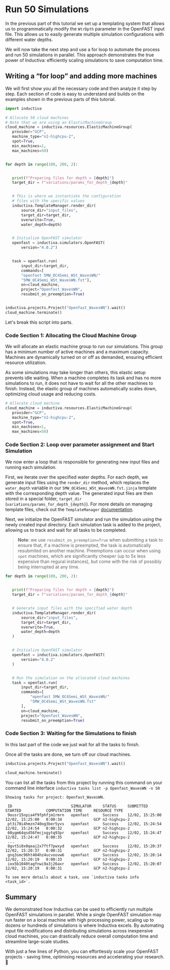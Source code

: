 # Run 50 Simulations
In the previous part of this tutorial we set up a templating system that allows us to programmatically modify the `WtrDpth` parameter in the OpenFAST input file. 
This allows us to easily generate multiple simulation configurations with different water depths.

We will now take the next step and use a for loop to automate the process and run 50 simulations in parallel. This approach demonstrates the true power 
of Inductiva: efficiently scaling simulations to save computation time.

## Writing a “for loop” and adding more machines
We will first show you all the necessary code and then analyze it step by step. Each section of code is easy to understand and builds on the examples shown 
in the previous parts of this tutorial.

```python
import inductiva

# Allocate 50 cloud machines
# Note that we are using an ElasticMachineGroup
cloud_machine = inductiva.resources.ElasticMachineGroup(
   provider="GCP",
   machine_type="n2-highcpu-2",
   spot=True,
   min_machines=1,
   max_machines=50)


for depth in range(100, 200, 2):


   print(f"Preparing files for depth = {depth}")
   target_dir = f"variations/params_for_depth_{depth}"


   # This is where we instantiate the configuration
   # files with the specific values
   inductiva.TemplateManager.render_dir(
       source_dir="input_files",
       target_dir=target_dir,
       overwrite=True,
       water_depth=depth)


   # Initialize OpenFAST simulator
   openfast = inductiva.simulators.OpenFAST(
       version="4.0.2")


   task = openfast.run(
       input_dir=target_dir,
       commands=[
       "openfast 5MW_OC4Semi_WSt_WavesWN/"
       "5MW_OC4Semi_WSt_WavesWN.fst"],
       on=cloud_machine,
       project="Openfast_WavesWN",
       resubmit_on_preemption=True)


inductiva.projects.Project("Openfast_WavesWN").wait()
cloud_machine.terminate()
```

Let's break this script into parts.

### Code Section 1: Allocating the Cloud Machine Group
We will allocate an elastic machine group to run our simulations. This group has a minimum number of active machines and a maximum capacity. 
Machines are dynamically turned on or off as demanded, ensuring efficient resource utilization.

As some simulations may take longer than others, this elastic setup prevents idle waiting. When a machine completes its task and has no more simulations to run, 
it does not have to wait for all the other machines to finish. Instead, the elastic group of machines automatically scales down, optimizing cloud usage and 
reducing costs.

```python
# Allocate cloud machine
cloud_machine = inductiva.resources.ElasticMachineGroup(
   provider="GCP",
   machine_type="n2-highcpu-2",
   spot=True,
   min_machines=1,
   max_machines=50)
```

### Code Section 2: Loop over parameter assignment and Start Simulation
We now enter a loop that is responsible for generating new input files and running each simulation.

First, we iterate over the specified water depths. For each depth, we generate input files using the `render_dir` method, which replaces the `water_depth` 
variable in our `5MW_OC4Semi_WSt_WavesWN.fst.jinja` template with the corresponding depth value. The generated input files are then stored 
in a special folder, `target_dir` (`variations/params_for_depth_{depth}`). For more details on managing template files, check out the `TemplateManager` [documentation](https://inductiva.ai/guides/scale-up/parallel-simulations/templating).

Next, we initialize the OpenFAST simulator and run the simulation using the newly created input directory. Each simulation task is added to the project, 
allowing us to track and wait for all tasks to be completed.

> **Note**: we use `resubmit_on_preemption=True` when submitting a task to ensure that, if a machine is preempted, the task is automatically resubmited on another machine. Preemptions can occur when using `spot` machines, which are significantly cheaper (up to 5x less expensive than regural instances), but come with the risk of possibly being interrupted at any time.

```python
for depth in range(100, 200, 2):


   print(f"Preparing files for depth = {depth}")
   target_dir = f"variations/params_for_depth_{depth}"


   # Generate input files with the specified water depth
   inductiva.TemplateManager.render_dir(
       source_dir="input_files",
       target_dir=target_dir,
       overwrite=True,
       water_depth=depth
   )


   # Initialize OpenFAST simulator
   openfast = inductiva.simulators.OpenFAST(
       version="4.0.2"
   )


   # Run the simulation on the allocated cloud machines
   task = openfast.run(
       input_dir=target_dir,
       commands=[
           "openfast 5MW_OC4Semi_WSt_WavesWN/"
           "5MW_OC4Semi_WSt_WavesWN.fst"
       ],
       on=cloud_machine,
       project="Openfast_WavesWN",
       resubmit_on_preemption=True)
```

### Code Section 3: Waiting for the Simulations to finish
In this last part of the code we just wait for all the tasks to finish.

Once all the tasks are done, we turn off our cloud machines.

```python
inductiva.projects.Project("Openfast_WavesWN").wait()

cloud_machine.terminate()
```

You can list all the tasks from this project by running this command on
your command line interface `inductiva tasks list -p Openfast_WavesWN -n 50`

```
Showing tasks for project: Openfast_WavesWN.

 ID                          SIMULATOR     STATUS     SUBMITTED         STARTED           COMPUTATION TIME     RESOURCE TYPE
 9ousr15npia4f9fphfjm1rmrn   openfast      Success    12/02, 15:25:00   12/02, 15:25:00   0:00:34              GCP n2-highcpu-2
 pt3i70i4hmzn740og3ber5yvs   openfast      Success    12/02, 15:24:54   12/02, 15:24:54   0:00:32              GCP n2-highcpu-2
 60ygm64qsd56fmcjxgytq93pr   openfast      Success    12/02, 15:24:47   12/02, 15:24:47   0:00:35              GCP n2-highcpu-2
 ...
 8gvt5i0x0qeaj2x7ftf7pwxyd   openfast      Success    12/02, 15:20:37   12/02, 15:20:37   0:00:31              GCP n2-highcpu-2
 gnq3smc96ht404hz4ucvoovw6   openfast      Success    12/02, 15:20:14   12/02, 15:20:19   0:00:33              GCP n2-highcpu-2
 iox5b1040tagfnwi9a3j26axr   openfast      Success    12/02, 15:20:07   12/02, 15:20:19   0:00:31              GCP n2-highcpu-2

To see more details about a task, use `inductiva tasks info <task_id>`.
```

## Summary
We demonstrated how Inductiva can be used to efficiently run multiple OpenFAST simulations in parallel. While a single OpenFAST simulation may run faster 
on a local machine with high processing power, scaling up to dozens or hundreds of simulations is where Inductiva excels. By automating input file modifications
and distributing simulations across inexpensive cloud machines, you can drastically reduce overall computation time and streamline large-scale studies.

With just a few lines of Python, you can effortlessly scale your OpenFAST projects - saving time, optimising resources and accelerating your research. 🚀
